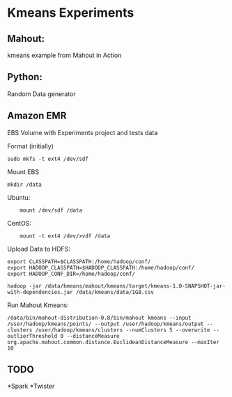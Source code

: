 # Kmeans Experiments


## Mahout:

kmeans example from Mahout in Action


## Python:

Random Data generator


## Amazon EMR

EBS Volume with Experiments project and tests data

Format (initially)
    
    sudo mkfs -t ext4 /dev/sdf


Mount EBS
    
    mkdir /data

Ubuntu:
    
        mount /dev/sdf /data

CentOS:

        mount -t ext4 /dev/xvdf /data


Upload Data to HDFS:

    export CLASSPATH=$CLASSPATH:/home/hadoop/conf/
    export HADOOP_CLASSPATH=$HADOOP_CLASSPATH:/home/hadoop/conf/
    export HADOOP_CONF_DIR=/home/hadoop/conf/

    hadoop -jar /data/kmeans/mahout/kmeans/target/kmeans-1.0-SNAPSHOT-jar-with-dependencies.jar /data/kmeans/data/1GB.csv 

Run Mahout Kmeans:

    /data/bin/mahout-distribution-0.8/bin/mahout kmeans --input /user/hadoop/kmeans/points/ --output /user/hadoop/kmeans/output --clusters /user/hadoop/kmeans/clusters --numClusters 5 --overwrite --outlierThreshold 0 --distanceMeasure org.apache.mahout.common.distance.EuclideanDistanceMeasure --maxIter 10  


## TODO

*Spark
*Twister


